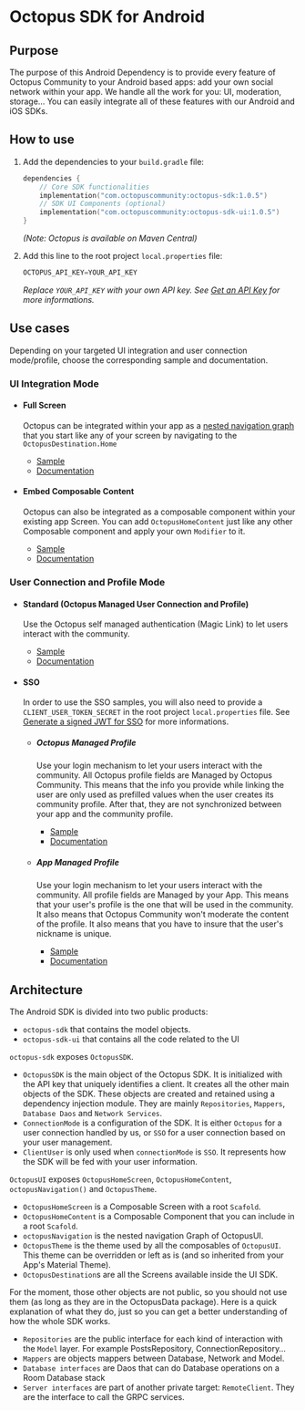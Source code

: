 # Octopus SDK for Android

## Purpose

The purpose of this Android Dependency is to provide every feature of Octopus Community to your
Android based apps:
add your own social network within your app. We handle all the work for you: UI, moderation,
storage…
You can easily integrate all of these features with our Android and iOS SDKs.

## How to use

1. Add the dependencies to your `build.gradle` file:
    
    ```kotlin
    dependencies {
        // Core SDK functionalities
        implementation("com.octopuscommunity:octopus-sdk:1.0.5")
        // SDK UI Components (optional)
        implementation("com.octopuscommunity:octopus-sdk-ui:1.0.5")
    }
    ```
   *(Note: Octopus is available on Maven Central)*

2. Add this line to the root project `local.properties` file:

    ```groovy
    OCTOPUS_API_KEY=YOUR_API_KEY 
    ```
    *Replace `YOUR_API_KEY` with your own API key. See [Get an API Key](https://octopuscommunity.notion.site/octopus-developer-guide) for more informations.*

## Use cases

Depending on your targeted UI integration and user connection mode/profile, choose the corresponding
sample and documentation.

### UI Integration Mode

- #### Full Screen

    Octopus can be integrated within your app as
    a [nested navigation graph](https://developer.android.com/guide/navigation/design/nested-graphs)
    that you start like any of your screen by navigating to the `OctopusDestination.Home`

    - [Sample](/samples/standard/fullscreen)
    - [Documentation](https://octopuscommunity.notion.site/Android-SDK-Setup-Guide-1a4d0ed811a980c5ada0e19726a67051)

- #### Embed Composable Content

    Octopus can also be integrated as a composable component within your existing app Screen.
    You can add `OctopusHomeContent` just like any other Composable component and apply your
    own `Modifier` to it.

    - [Sample](/samples/standard/embed)
    - [Documentation](https://octopuscommunity.notion.site/Android-SDK-Setup-Guide-1a4d0ed811a980c5ada0e19726a67051)

### User Connection and Profile Mode

- #### Standard (Octopus Managed User Connection and Profile)

    Use the Octopus self managed authentication (Magic Link) to let users interact with the community.

    - [Sample](/samples/standard/)
    - [Documentation](https://octopuscommunity.notion.site/Android-SDK-Setup-Guide-1a4d0ed811a980c5ada0e19726a67051)

- #### SSO

    In order to use the SSO samples, you will also need to provide a `CLIENT_USER_TOKEN_SECRET` in the root project `local.properties` file. See [Generate a signed JWT for SSO](https://octopuscommunity.notion.site/Generate-a-signed-JWT-for-SSO-1a4d0ed811a98005a284fe50ed2b1f71) for more informations.

    - ##### Octopus Managed Profile

        Use your login mechanism to let your users interact with the community.
        All Octopus profile fields are Managed by Octopus Community. This means that the info you provide
        while linking the user are only used as prefilled values when the user creates its community
        profile. After that, they are not synchronized between your app and the community profile.

        - [Sample](/samples/sso/octopusprofile)
        - [Documentation](https://octopuscommunity.notion.site/Android-SDK-Setup-Guide-1a4d0ed811a980c5ada0e19726a67051)

    - ##### App Managed Profile

        Use your login mechanism to let your users interact with the community.
        All profile fields are Managed by your App. This means that your user's profile is the one that
        will be used in the community. It also means that Octopus Community won't moderate the content of
        the profile. It also means that you have to insure that the user's nickname is unique.
    
        - [Sample](/samples/sso/appprofile)
        - [Documentation](https://octopuscommunity.notion.site/Android-SDK-Setup-Guide-1a4d0ed811a980c5ada0e19726a67051)


## Architecture

The Android SDK is divided into two public products:

- `octopus-sdk` that contains the model objects.
- `octopus-sdk-ui` that contains all the code related to the UI

`octopus-sdk` exposes `OctopusSDK`.

- `OctopusSDK` is the main object of the Octopus SDK. It is initialized with the API key that
  uniquely identifies a client. It creates all the other main objects of the SDK. These objects are
  created and retained using a dependency injection module. They are
  mainly `Repositories`, `Mappers`, `Database Daos`  and `Network Services`.
- `ConnectionMode` is a configuration of the SDK. It is either `Octopus` for a user connection
  handled by us, or `SSO` for a user connection based on your user management.
- `ClientUser` is only used when `connectionMode` is `SSO`. It represents how the SDK will be fed
  with your user information.

`OctopusUI` exposes `OctopusHomeScreen`, `OctopusHomeContent`, `octopusNavigation()`
and `OctopusTheme`.

- `OctopusHomeScreen` is a Composable Screen with a root `Scafold`.
- `OctopusHomeContent` is a Composable Component that you can include in a root `Scafold`.
- `octopusNavigation` is the nested navigation Graph of OctopusUI.
- `OctopusTheme` is the theme used by all the composables of `OctopusUI`. This theme can be
  overridden or left as is (and so inherited from your App's Material Theme).
- `OctopusDestination`s are all the Screens available inside the UI SDK.

For the moment, those other objects are not public, so you should not use them (as long as they are
in the OctopusData package).
Here is a quick explanation of what they do, just so you can get a better understanding of how the
whole SDK works.

- `Repositories` are the public interface for each kind of interaction with the `Model` layer. For
  example PostsRepository, ConnectionRepository…
- `Mappers` are objects mappers between Database, Network and Model.
- `Database interfaces` are Daos that can do Database operations on a Room Database stack
- `Server interfaces` are part of another private target: `RemoteClient`. They are the interface to
  call the GRPC services.

